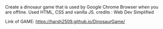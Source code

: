 Create a dinosaur game that is used by Google Chrome Browser when you are offline. Used HTML, CSS and vanilla JS. credits : Web Dev Simplified

Link of GAME: https://harsh2509.github.io/DinosaurGame/